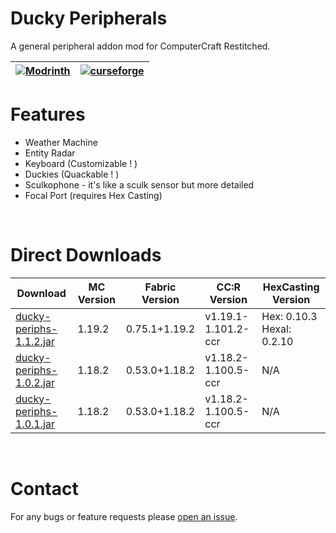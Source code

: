 # Ducky Peripherals
A general peripheral addon mod for ComputerCraft Restitched.

| [![Modrinth](https://github.com/modrinth/art/blob/main/Branding/Badge/badge-dark.svg)](https://modrinth.com/mod/ducky-periphs) | [![curseforge](https://cdn.jsdelivr.net/npm/@intergrav/devins-badges@3/assets/cozy/available/curseforge_vector.svg)](https://www.curseforge.com/minecraft/mc-mods/ducky-periphs) |
| :-: | :-: |

# Features
- Weather Machine 
- Entity Radar
- Keyboard (Customizable ! )
- Duckies (Quackable ! )
- Sculkophone - it's like a sculk sensor but more detailed
- Focal Port (requires Hex Casting)

<br>

# Direct Downloads

| Download | MC Version | Fabric Version | CC:R Version | HexCasting Version |
| --- | --- | --- | --- | --- |
| [ducky-periphs-1.1.2.jar](https://github.com/SamsTheNerd/ducky-periphs/blob/main/Releases/ducky-periphs-1.1.2.jar) | 1.19.2 | 0.75.1+1.19.2 | v1.19.1-1.101.2-ccr | Hex: 0.10.3 <br> Hexal: 0.2.10
| [ducky-periphs-1.0.2.jar](https://github.com/SamsTheNerd/ducky-periphs/blob/main/Releases/ducky-periphs-1.0.2.jar) | 1.18.2 | 0.53.0+1.18.2 | v1.18.2-1.100.5-ccr | N/A
| [ducky-periphs-1.0.1.jar](https://github.com/SamsTheNerd/ducky-periphs/blob/main/Releases/ducky-periphs-1.0.1.jar) | 1.18.2 | 0.53.0+1.18.2 | v1.18.2-1.100.5-ccr | N/A

<br>

# Contact
For any bugs or feature requests please [open an issue](https://github.com/SamsTheNerd/ducky-periphs/issues/new).

